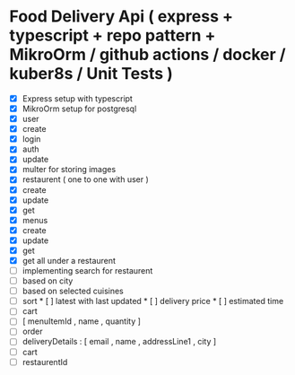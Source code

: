 # Food Delivery Api ( express + typescript + repo pattern + MikroOrm / github actions / docker / kuber8s / Unit Tests )

* [X]  Express setup with typescript
* [X]  MikroOrm setup for postgresql
* [X]  user
  * [X]  create
  * [X]  login
  * [X]  auth
  * [X]  update
* [X]  multer for storing images
* [X]  restaurent (  one to one with user )
  * [X]  create
  * [X]  update
  * [X]  get
* [X]  menus
  * [X]  create
  * [X]  update
  * [X]  get
  * [X]  get all under a restaurent
* [ ]  implementing search for restaurent
  * [ ]  based on city
  * [ ]  based on selected cuisines
  * [ ]  sort
    * [ ]  latest with last updated
    * [ ]  delivery price
    * [ ]  estimated time
* [ ]  cart
  * [ ]  [ menuItemId , name , quantity ]
* [ ]  order
  * [ ]  deliveryDetails : [   email , name , addressLine1 , city ]
  * [ ]  cart
  * [ ]  restaurentId
